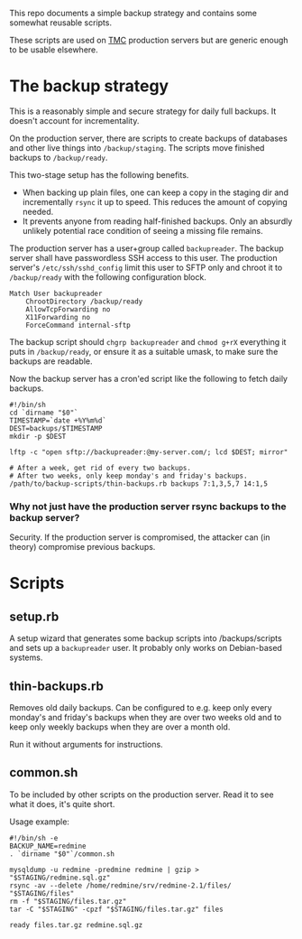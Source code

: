 This repo documents a simple backup strategy and contains some somewhat reusable scripts.

These scripts are used on [TMC](https://github.com/testmycode/tmc-server) production
servers but are generic enough to be usable elsewhere.

# The backup strategy #

This is a reasonably simple and secure strategy for daily full backups.
It doesn't account for incrementality.

On the production server, there are scripts to create backups of databases and other live things
into `/backup/staging`. The scripts move finished backups to `/backup/ready`.

This two-stage setup has the following benefits.

- When backing up plain files, one can keep a copy in the staging dir
  and incrementally `rsync` it up to speed. This reduces the amount of copying needed.
- It prevents anyone from reading half-finished backups.
  Only an absurdly unlikely potential race condition of seeing a missing file remains.

The production server has a user+group called `backupreader`.
The backup server shall have passwordless SSH access to this user.
The production server's `/etc/ssh/sshd_config` limit this user to
SFTP only and chroot it to `/backup/ready` with the following configuration block.

    Match User backupreader
        ChrootDirectory /backup/ready
        AllowTcpForwarding no
        X11Forwarding no
        ForceCommand internal-sftp

The backup script should `chgrp backupreader` and `chmod g+rX` everything it puts in `/backup/ready`,
or ensure it as a suitable umask, to make sure the backups are readable.

Now the backup server has a cron'ed script like the following to fetch daily backups.

    #!/bin/sh
    cd `dirname "$0"`
    TIMESTAMP=`date +%Y%m%d`
    DEST=backups/$TIMESTAMP
    mkdir -p $DEST
    
    lftp -c "open sftp://backupreader:@my-server.com/; lcd $DEST; mirror"
    
    # After a week, get rid of every two backups.
    # After two weeks, only keep monday's and friday's backups.
    /path/to/backup-scripts/thin-backups.rb backups 7:1,3,5,7 14:1,5

### Why not just have the production server rsync backups to the backup server? ###

Security. If the production server is compromised, the attacker can (in theory) compromise previous backups.

# Scripts #

## setup.rb ##

A setup wizard that generates some backup scripts into /backups/scripts and sets up a `backupreader` user.
It probably only works on Debian-based systems.

## thin-backups.rb ##

Removes old daily backups.
Can be configured to e.g. keep only every monday's and friday's backups when they are over two weeks old and
to keep only weekly backups when they are over a month old.

Run it without arguments for instructions.

## common.sh ##

To be included by other scripts on the production server.
Read it to see what it does, it's quite short.

Usage example:

    #!/bin/sh -e
    BACKUP_NAME=redmine
    . `dirname "$0"`/common.sh

    mysqldump -u redmine -predmine redmine | gzip > "$STAGING/redmine.sql.gz"
    rsync -av --delete /home/redmine/srv/redmine-2.1/files/ "$STAGING/files"
    rm -f "$STAGING/files.tar.gz"
    tar -C "$STAGING" -cpzf "$STAGING/files.tar.gz" files

    ready files.tar.gz redmine.sql.gz
